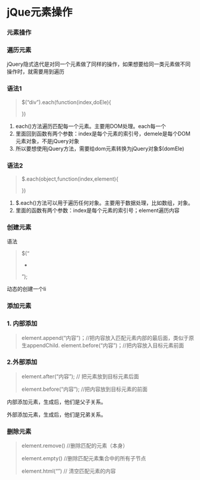 # jQue元素操作

### 元素操作

### 遍历元素

jQuery隐式迭代是对同一个元素做了同样的操作，如果想要给同一类元素做不同操作时，就需要用到遍历

### 语法1

> $(“div”).each(function(index,doEle){
> 
> 
> })
> 
1. each()方法遍历匹配每一个元素。主要用DOM处理。each每一个
2. 里面回到函数有两个参数：index是每个元素的索引号，demele是每个DOM元素对象，不是jQuery对象
3. 所以要想使用jQuery方法，需要给dom元素转换为jQuery对象$(domEle)

### 语法2

> $.each(object,function(index,element){
> 
> 
> })
> 
1. $.each()方法可以用于遍历任何对象。主要用于数据处理，比如数组，对象。
2. 里面的函数有两个参数：index是每个元素的索引号；element遍历内容

### 创建元素

语法

> $(“
> 
> - 
> 
> ”);
> 

动态的创建一个li

### 添加元素

### 1. 内部添加

> element.append(“内容”)；//把内容放入匹配元素内部的最后面，类似于原生appendChild. element.before(“内容”)；//把内容放入目标元素前面
> 

### 2.外部添加

> element.after(“内容”); // 把元素放到目标元素后面
> 
> 
> element.before(“内容”); //把内容放到目标元素的前面
> 

内部添加元素，生成后，他们是父子关系。

外部添加元素，生成后，他们是兄弟关系。

### 删除元素

> element.remove() //删除匹配的元素（本身）
> 
> 
> element.empty() //删除匹配元素集合中的所有子节点
> 
> element.html(“”) // 清空匹配元素的内容
>
